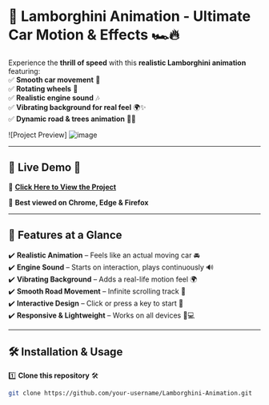 # 🚗 **Lamborghini Animation - Ultimate Car Motion & Effects** 🏎️🔥  

Experience the **thrill of speed** with this **realistic Lamborghini animation** featuring:  
✅ **Smooth car movement** 🎥  
✅ **Rotating wheels** 🔄  
✅ **Realistic engine sound** 🎶  
✅ **Vibrating background for real feel** 🌍✨  
✅ **Dynamic road & trees animation** 🌳🏁  

![Project Preview]
![image](https://github.com/user-attachments/assets/1f28efb3-3a73-42a1-a929-71e9a5386fb7)



---

## 🌟 **Live Demo** 🚀  
🔗 **[Click Here to View the Project](https://amit81082.github.io/Lamborghini-Animation/)** 



📢 **Best viewed on Chrome, Edge & Firefox**  

---

## 📌 **Features at a Glance**  
✔️ **Realistic Animation** – Feels like an actual moving car 🚘  
✔️ **Engine Sound** – Starts on interaction, plays continuously 🔊  
✔️ **Vibrating Background** – Adds a real-life motion feel 🌍  
✔️ **Smooth Road Movement** – Infinite scrolling track 🏁  
✔️ **Interactive Design** – Click or press a key to start 🚀  
✔️ **Responsive & Lightweight** – Works on all devices 📱💻  

---

## 🛠️ **Installation & Usage**  

1️⃣ **Clone this repository** 🛠️  
```bash
git clone https://github.com/your-username/Lamborghini-Animation.git
